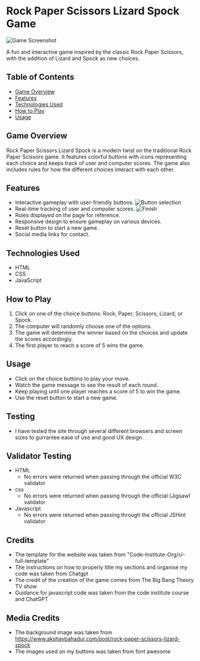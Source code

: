 # Rock Paper Scissors Lizard Spock Game

![Game Screenshot](/../main/images/index-screen.png)

A fun and interactive game inspired by the classic Rock Paper Scissors, with the addition of Lizard and Spock as new choices.

## Table of Contents

- [Game Overview](#game-overview)
- [Features](#features)
- [Technologies Used](#technologies-used)
- [How to Play](#how-to-play)
- [Usage](#usage)

## Game Overview

Rock Paper Scissors Lizard Spock is a modern twist on the traditional Rock Paper Scissors game. It features colorful buttons with icons representing each choice and keeps track of user and computer scores. The game also includes rules for how the different choices interact with each other.

## Features

- Interactive gameplay with user-friendly buttons.
![Button selection](/../main/images/selection.png)
- Real-time tracking of user and computer scores.
![Finish](/../main/images/finish.png)
- Rules displayed on the page for reference.
- Responsive design to ensure gameplay on various devices.
- Reset button to start a new game.
- Social media links for contact.

## Technologies Used

- HTML
- CSS
- JavaScript

## How to Play

1. Click on one of the choice buttons: Rock, Paper, Scissors, Lizard, or Spock.
2. The computer will randomly choose one of the options.
3. The game will determine the winner based on the choices and update the scores accordingly.
4. The first player to reach a score of 5 wins the game.

## Usage

- Click on the choice buttons to play your move.
- Watch the game message to see the result of each round.
- Keep playing until one player reaches a score of 5 to win the game.
- Use the reset button to start a new game.

## Testing

- I have tested the site through several different browsers and screen sizes to gurrantee ease of use and good UX design.

## Validator Testing

- HTML
    - No errors were returned when passing through the official W3C validator
- css
    - No errors were returned when passing through the official (Jigsaw) validator
- Javascript
    - No errors were returned when passing through the official JSHint validator

## Credits

- The template for the website was taken from "Code-Institute-Org/ci-full-template"
- The instructions on how to properly title my sections and organise my code was taken from Chatgpt
- The credit of the creation of the game comes from The Big Bang Theory TV show
- Guidance for javascript code was taken from the code institute course and ChatGPT

## Media Credits

- The background image was taken from https://www.akshaybahadur.com/post/rock-paper-scissors-lizard-spock
- The images used on my buttons was taken from font awesome